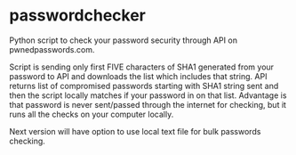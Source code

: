 # passwordchecker
Python script to check your password security through API on pwnedpasswords.com.

Script is sending only first FIVE characters of SHA1 generated from your password to API and downloads the list which includes that string. 
API returns list of compromised passwords starting with SHA1 string sent and then the script locally matches if your password in on that list.
Advantage is that password is never sent/passed through the internet for checking, but it runs all the checks on your computer locally.

Next version will have option to use local text file for bulk passwords checking.
